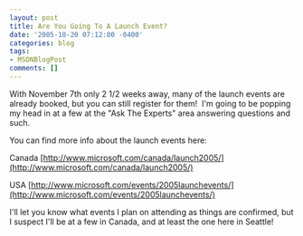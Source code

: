 ```yaml
---
layout: post
title: Are You Going To A Launch Event?
date: '2005-10-20 07:12:00 -0400'
categories: blog
tags:
- MSDNBlogPost
comments: []
---
```


With November 7th only 2 1/2 weeks away, many of the launch events are already booked, but you can still register for them!&nbsp; I'm going to be popping my head in at a few at the "Ask The Experts" area answering questions and such.&nbsp; 

You can find more info about the launch events here:

Canada [http://www.microsoft.com/canada/launch2005/](http://www.microsoft.com/canada/launch2005/)

USA [http://www.microsoft.com/events/2005launchevents/](http://www.microsoft.com/events/2005launchevents/)

I'll let you know what events I plan on attending as things are confirmed, but I suspect I'll be at a few in Canada, and at least the one&nbsp;here in Seattle!